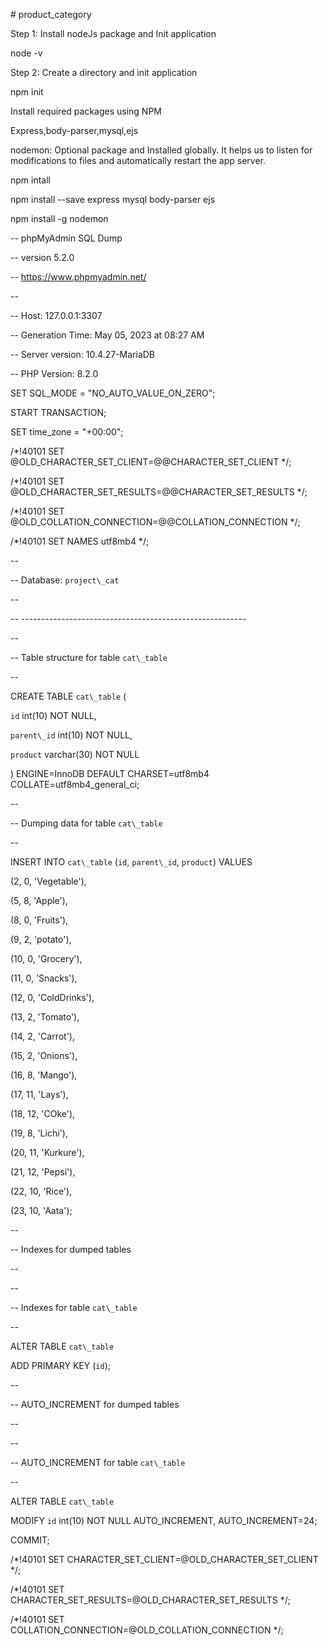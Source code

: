 \# product\_category

Step 1: Install nodeJs package and Init application

node -v

Step 2: Create a directory and init application

npm init

Install required packages using NPM

Express,body-parser,mysql,ejs

nodemon: Optional package and Installed globally. It helps us to listen for modifications to files and automatically restart the app server.

npm intall <pakage name>

npm install --save express mysql body-parser ejs

npm install -g nodemon

-- phpMyAdmin SQL Dump

-- version 5.2.0

-- https://www.phpmyadmin.net/

\--

-- Host: 127.0.0.1:3307

-- Generation Time: May 05, 2023 at 08:27 AM

-- Server version: 10.4.27-MariaDB

-- PHP Version: 8.2.0

SET SQL\_MODE = "NO\_AUTO\_VALUE\_ON\_ZERO";

START TRANSACTION;

SET time\_zone = "+00:00";


/\*!40101 SET @OLD\_CHARACTER\_SET\_CLIENT=@@CHARACTER\_SET\_CLIENT \*/;

/\*!40101 SET @OLD\_CHARACTER\_SET\_RESULTS=@@CHARACTER\_SET\_RESULTS \*/;

/\*!40101 SET @OLD\_COLLATION\_CONNECTION=@@COLLATION\_CONNECTION \*/;

/\*!40101 SET NAMES utf8mb4 \*/;

\--

-- Database: `project\_cat`

\--

\-- --------------------------------------------------------

\--

-- Table structure for table `cat\_table`

\--

CREATE TABLE `cat\_table` (

`id` int(10) NOT NULL,

`parent\_id` int(10) NOT NULL,

`product` varchar(30) NOT NULL

) ENGINE=InnoDB DEFAULT CHARSET=utf8mb4 COLLATE=utf8mb4\_general\_ci;

\--

-- Dumping data for table `cat\_table`

\--

INSERT INTO `cat\_table` (`id`, `parent\_id`, `product`) VALUES

(2, 0, 'Vegetable'),

(5, 8, 'Apple'),

(8, 0, 'Fruits'),

(9, 2, 'potato'),

(10, 0, 'Grocery'),

(11, 0, 'Snacks'),

(12, 0, 'ColdDrinks'),

(13, 2, 'Tomato'),

(14, 2, 'Carrot'),

(15, 2, 'Onions'),

(16, 8, 'Mango'),

(17, 11, 'Lays'),

(18, 12, 'COke'),

(19, 8, 'Lichi'),

(20, 11, 'Kurkure'),

(21, 12, 'Pepsi'),

(22, 10, 'Rice'),

(23, 10, 'Aata');

\--

-- Indexes for dumped tables

\--

\--

-- Indexes for table `cat\_table`

\--

ALTER TABLE `cat\_table`

ADD PRIMARY KEY (`id`);

\--

-- AUTO\_INCREMENT for dumped tables

\--

\--

-- AUTO\_INCREMENT for table `cat\_table`

\--

ALTER TABLE `cat\_table`

MODIFY `id` int(10) NOT NULL AUTO\_INCREMENT, AUTO\_INCREMENT=24;

COMMIT;

/\*!40101 SET CHARACTER\_SET\_CLIENT=@OLD\_CHARACTER\_SET\_CLIENT \*/;

/\*!40101 SET CHARACTER\_SET\_RESULTS=@OLD\_CHARACTER\_SET\_RESULTS \*/;

/\*!40101 SET COLLATION\_CONNECTION=@OLD\_COLLATION\_CONNECTION \*/;

